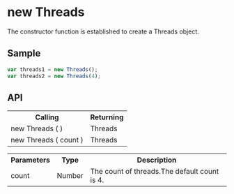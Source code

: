 <H1>new Threads</H1>

The constructor function is established to create a Threads object.

<h2>Sample</h2>

```javascript
var threads1 = new Threads();
var threads2 = new Threads(4);
```

<h2>API</h2>

<table>
<tr><th>Calling</th><th>Returning</th></tr>
<tr><td>new Threads ( )</td><td>Threads</td></tr>
<tr><td>new Threads ( count )</td><td>Threads</td></tr>
</table>

<table>
<tr><th>Parameters</th><th>Type</th><th>Description</th></tr>
<tr><td>count</td><td>Number</td><td>The count of threads.The default count is 4.</td></tr>
</table>

